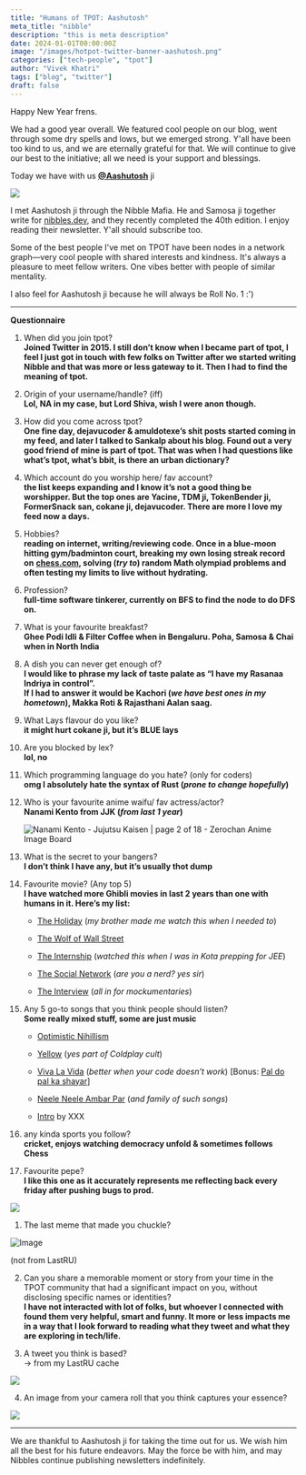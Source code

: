 ```yaml
---
title: "Humans of TPOT: Aashutosh"
meta_title: "nibble"
description: "this is meta description"
date: 2024-01-01T00:00:00Z
image: "/images/hotpot-twitter-banner-aashutosh.png"
categories: ["tech-people", "tpot"]
author: "Vivek Khatri"
tags: ["blog", "twitter"]
draft: false
---
```


Happy New Year frens.

We had a good year overall. We featured cool people on our blog, went through some dry spells and lows, but we emerged strong. Y'all have been too kind to us, and we are eternally grateful for that. We will continue to give our best to the initiative; all we need is your support and blessings.

Today we have with us [**@Aashutosh**](https://x.com/AashutoshRathi?s=20) ji

![](https://cdn.hashnode.com/res/hashnode/image/upload/v1704092375419/15f47b74-6ee5-44a7-ad79-c970c864e1b8.jpeg)

I met Aashutosh ji through the Nibble Mafia. He and Samosa ji together write for [nibbles.dev](http://nibbles.dev), and they recently completed the 40th edition. I enjoy reading their newsletter. Y'all should subscribe too.

Some of the best people I've met on TPOT have been nodes in a network graph—very cool people with shared interests and kindness. It's always a pleasure to meet fellow writers. One vibes better with people of similar mentality.

I also feel for Aashutosh ji because he will always be Roll No. 1 :')

---

**Questionnaire**

1. When did you join tpot?  
    **Joined Twitter in 2015. I still don’t know when I became part of tpot, I feel I just got in touch with few folks on Twitter after we started writing Nibble and that was more or less gateway to it. Then I had to find the meaning of tpot.**
    
2. Origin of your username/handle? (iff)  
    **Lol, NA in my case, but Lord Shiva, wish I were anon though.**
    
3. How did you come across tpot?  
    **One fine day, dejavucoder & amuldotexe’s shit posts started coming in my feed, and later I talked to Sankalp about his blog. Found out a very good friend of mine is part of tpot. That was when I had questions like what’s tpot, what’s bbit, is there an urban dictionary?**
    
4. Which account do you worship here/ fav account?  
    **the list keeps expanding and I know it’s not a good thing be worshipper. But the top ones are Yacine, TDM ji, TokenBender ji, FormerSnack san, cokane ji, dejavucoder. There are more I love my feed now a days.**
    
5. Hobbies?  
    **reading on internet, writing/reviewing code. Once in a blue-moon hitting gym/badminton court, breaking my own losing streak record on** [**chess.com**](https://www.imdb.com/title/tt0457939/)**, solving (*try to*) random Math olympiad problems and often testing my limits to live without hydrating.**
    
6. Profession?  
    **full-time software tinkerer, currently on BFS to find the node to do DFS on.**
    
7. What is your favourite breakfast?  
    **Ghee Podi Idli & Filter Coffee when in Bengaluru. Poha, Samosa & Chai when in North India**
    
8. A dish you can never get enough of?  
    **I would like to phrase my lack of taste palate as “I have my Rasanaa Indriya in control”.  
    If I had to answer it would be Kachori (*we have best ones in my hometown*), Makka Roti & Rajasthani Aalan saag.**
    
9. What Lays flavour do you like?  
    **it might hurt cokane ji, but it’s BLUE lays**
    
10. Are you blocked by lex?  
    **lol, no**
    
11. Which programming language do you hate? (only for coders)  
    **omg I absolutely hate the syntax of Rust (*prone to change hopefully*)**
    
12. Who is your favourite anime waifu/ fav actress/actor?  
    **Nanami Kento from JJK (*from last 1 year*)**
    
    ![Nanami Kento - Jujutsu Kaisen | page 2 of 18 - Zerochan Anime Image Board](https://static.zerochan.net/Nanami.Kento.full.3257780.jpg)
    
13. What is the secret to your bangers?  
    **I don’t think I have any, but it’s usually thot dump**
    
14. Favourite movie? (Any top 5)  
    **I have watched more Ghibli movies in last 2 years than one with humans in it. Here’s my list:**
    
    * [The Holiday](https://www.imdb.com/title/tt0457939/) (*my brother made me watch this when I needed to*)
        
    * [The Wolf of Wall Street](https://www.imdb.com/title/tt0993846/)
        
    * [The Internship](https://www.imdb.com/title/tt2234155/) (*watched this when I was in Kota prepping for JEE*)
        
    * [The Social Network](https://www.imdb.com/title/tt1285016) (*are you a nerd? yes sir*)
        
    * [The Interview](https://www.imdb.com/title/tt2788710/) (*all in for mockumentaries*)
        
15. Any 5 go-to songs that you think people should listen?  
    **Some really mixed stuff, some are just music**
    
    * [Optimistic Nihillism](https://open.spotify.com/track/3PmEzB2ORXmXBx07JY9z66?si=2e426b8f88b54253)
        
    * [Yellow](https://open.spotify.com/track/3AJwUDP919kvQ9QcozQPxg?si=7c1441dda55a4b75) (*yes part of Coldplay cult*)
        
    * [Viva La Vida](https://open.spotify.com/track/68l6YZZ8TlcWVq98l5eW6l?si=e2605b3fd92a4590) (*better when your code doesn’t work*) [Bonus: [Pal do pal ka shayar](https://open.spotify.com/track/7D7KH3WSM50k2L2UJun1jz?si=a3f024aac3e74b50)]
        
    * [Neele Neele Ambar Par](https://open.spotify.com/track/02zPo0Dt0R4TTFY5zLJZnK?si=3fc6374b0c864da3) (*and family of such songs*)
        
    * [Intro](https://open.spotify.com/track/2usrT8QIbIk9y0NEtQwS4j?si=ee644f0202974a7b) by XXX
        
16. any kinda sports you follow?  
    **cricket, enjoys watching democracy unfold & sometimes follows Chess**
    
17. Favourite pepe?  
    **I like this one as it accurately represents me reflecting back every friday after pushing bugs to prod.**
    

![](https://lh7-us.googleusercontent.com/65fU05xrtKyL-QKhhnRbvxkD_484kH-VtKyXIz5JUUiuNKJf4TLrUGeEgjC8NWqKp6Mzr8QX86dxmkCjhHQ7oUvKLSq0roJX8lO_GnBbJcfVpMbu-y6ukcWbuk00jQoavcPRT1nLny_RwVFpFCQfr-8)

1. The last meme that made you chuckle?
    
![Image](https://pbs.twimg.com/media/GA1x7a5XIAA30Dq?format=jpg&name=medium)

(not from LastRU)
    
2. Can you share a memorable moment or story from your time in the TPOT community that had a significant impact on you, without disclosing specific names or identities?  
    **I have not interacted with lot of folks, but whoever I connected with found them very helpful, smart and funny. It more or less impacts me in a way that I look forward to reading what they tweet and what they are exploring in tech/life.**
    
3. A tweet you think is based?  
\-&gt; from my LastRU cache

![](https://cdn.hashnode.com/res/hashnode/image/upload/v1704094483726/9618ea37-d8da-4dd1-bbe6-702b6d9457b0.png)
    
4. An image from your camera roll that you think captures your essence?
    

![](https://lh7-us.googleusercontent.com/yvg7yEMtZNXZfef68P-SklUYNz1ml2pxUVzhr3RlaNUmUVmiA5EYE_QmMgoe6CnrOkVkAzuAGUtqS2I6bQ_fEE-4N7zMBdps09I3iZ0viB6vXAgzOoPldQwtBKByb9hid7eOJsOxTmvygY3FFVH_hXc)

---

We are thankful to Aashutosh ji for taking the time out for us. We wish him all the best for his future endeavors. May the force be with him, and may Nibbles continue publishing newsletters indefinitely.